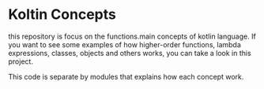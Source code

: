 # Koltin Concepts

this repository is focus on the functions.main concepts of kotlin language.
If you want to see some examples of how higher-order functions, lambda expressions, classes, objects and others works,
you can take a look in this project.

This code is separate by modules that explains how each concept work.